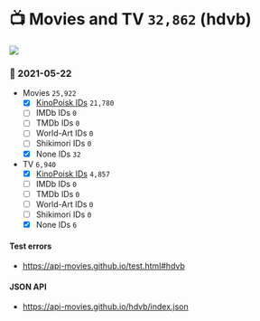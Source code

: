 # :tv: Movies and TV `32,862` (hdvb)

<a href="https://API-Movies.github.io"><img src="https://API-Movies.github.io/banner.png?cache"></a>

### :date: 2021-05-22
- Movies `25,922`
  - [x] <a href="https://API-Movies.github.io/hdvb/movie_kinopoisk_ids.json">KinoPoisk IDs</a> `21,780`
  - [ ] IMDb IDs `0`
  - [ ] TMDb IDs `0`
  - [ ] World-Art IDs `0`
  - [ ] Shikimori IDs `0`
  - [x] None IDs `32`
- TV `6,940`
  - [x] <a href="https://API-Movies.github.io/hdvb/tv_kinopoisk_ids.json">KinoPoisk IDs</a> `4,857`
  - [ ] IMDb IDs `0`
  - [ ] TMDb IDs `0`
  - [ ] World-Art IDs `0`
  - [ ] Shikimori IDs `0`
  - [x] None IDs `6`
#### Test errors
- <a href='https://api-movies.github.io/test.html#hdvb'>https://api-movies.github.io/test.html#hdvb</a>
#### JSON API
- <a href='https://api-movies.github.io/hdvb/index.json'>https://api-movies.github.io/hdvb/index.json</a>
